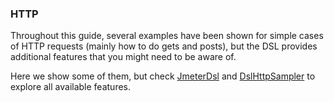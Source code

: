 ### HTTP

Throughout this guide, several examples have been shown for simple cases of HTTP requests (mainly how to do gets and posts), but the DSL provides additional features that you might need to be aware of.

Here we show some of them, but check [JmeterDsl](/Abstracta.JmeterDsl/JmeterDsl.cs) and [DslHttpSampler](/Abstracta.JmeterDsl/Http/DslHttpSampler.cs) to explore all available features.

<!-- @include: methods-and-body.md -->
<!-- @include: parameters.md -->
<!-- @include: headers.md -->
<!-- @include: multipart.md -->
<!-- @include: cookies-and-cache.md -->
